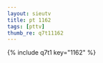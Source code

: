 ```yaml
--- 
layout: sieutv
title: pt 1162
tags: [pttv]
thumb_re: q7t11162
---
```

{% include q7t1 key="1162" %} 
